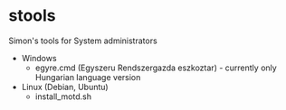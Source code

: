 # stools
Simon's tools for System administrators

* Windows
  * egyre.cmd (Egyszeru Rendszergazda eszkoztar) - currently only Hungarian language version
* Linux (Debian, Ubuntu)
  * install_motd.sh
